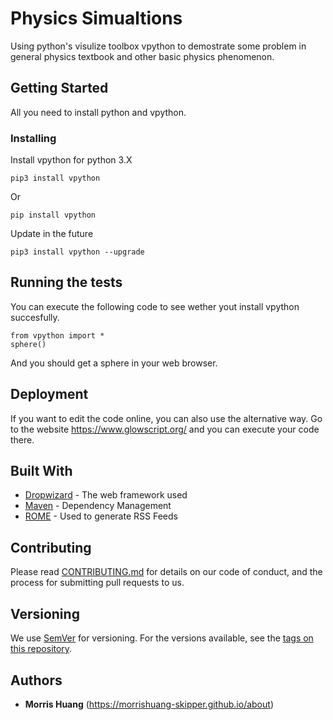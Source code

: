 # Physics Simualtions

Using python's visulize toolbox vpython to demostrate some problem in general physics textbook and other basic physics phenomenon.

## Getting Started

All you need to install python and vpython.

### Installing

Install vpython for python 3.X

```
pip3 install vpython
```
Or

```
pip install vpython
```

Update in the future

```
pip3 install vpython --upgrade
```

## Running the tests

You can execute the following code to see wether yout install vpython succesfully.

```
from vpython import *
sphere()
```
And you should get a sphere in your web browser.

## Deployment

If you want to edit the code online, you can also use the alternative way. Go to the website https://www.glowscript.org/ and you can execute your code there.

## Built With

* [Dropwizard](http://www.dropwizard.io/1.0.2/docs/) - The web framework used
* [Maven](https://maven.apache.org/) - Dependency Management
* [ROME](https://rometools.github.io/rome/) - Used to generate RSS Feeds

## Contributing

Please read [CONTRIBUTING.md](https://gist.github.com/PurpleBooth/b24679402957c63ec426) for details on our code of conduct, and the process for submitting pull requests to us.

## Versioning

We use [SemVer](http://semver.org/) for versioning. For the versions available, see the [tags on this repository](https://github.com/your/project/tags). 

## Authors

* **Morris Huang** (https://morrishuang-skipper.github.io/about)


